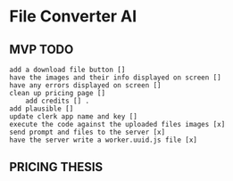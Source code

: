 # File Converter AI 
## MVP TODO 
    add a download file button []  
    have the images and their info displayed on screen []  
    have any errors displayed on screen [] 
    clean up pricing page []
        add credits [] . 
    add plausible []
    update clerk app name and key []
    execute the code against the uploaded files images [x]  
    send prompt and files to the server [x]  
    have the server write a worker.uuid.js file [x]  

## PRICING THESIS

